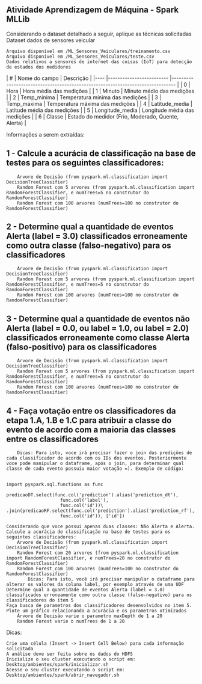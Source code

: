 ## Atividade Aprendizagem de Máquina - Spark MLLib

Considerando o dataset detalhado a seguir, aplique as técnicas solicitadas
Dataset dados de sensores veicular

    Arquivo disponível em /ML_Sensores_Veiculares/treinamento.csv
    Arquivo disponível em /ML_Sensores_Veiculares/teste.csv
    Dados relativos a sensores de internet das coisas (IoT) para detecção de estados dos medidores

| # | Nome do campo | Descrição | |---- |------------------------- |------------------------------------------------------------------------------- | | 0 | Hora | Hora média das medições | | 1 | Minuto | Minuto médio das medições | | 2 | Temp_minima | Temperatura mínima das medições | | 3 | Temp_maxima | Temperatura máxima das medições | | 4 | Latitude_media | Latitude média das medições | | 5 | Longitude_media | Longitude média das medições | | 6 | Classe | Estado do medidor (Frio, Moderado, Quente, Alerta) |

Informações a serem extraídas:

## 1 - Calcule a acurácia de classificação na base de testes para os seguintes classificadores:
        Árvore de Decisão (from pyspark.ml.classification import DecisionTreeClassifier)
        Random Forest com 5 arvores (from pyspark.ml.classification import RandomForestClassifier, e numTrees=5 no construtor do RandomForestClassifier)
        Random Forest com 100 arvores (numTrees=100 no construtor do RandomForestClassifier)
## 2 - Determine qual a quantidade de eventos Alerta (label = 3.0) classificados erroneamente como outra classe (falso-negativo) para os classificadores
        Árvore de Decisão (from pyspark.ml.classification import DecisionTreeClassifier)
        Random Forest com 5 arvores (from pyspark.ml.classification import RandomForestClassifier, e numTrees=5 no construtor do RandomForestClassifier)
        Random Forest com 100 arvores (numTrees=100 no construtor do RandomForestClassifier)
## 3 -  Determine qual a quantidade de eventos não Alerta (label = 0.0, ou label = 1.0, ou label = 2.0) classificados erroneamente como classe Alerta (falso-positivo) para os classificadores
        Árvore de Decisão (from pyspark.ml.classification import DecisionTreeClassifier)
        Random Forest com 5 arvores (from pyspark.ml.classification import RandomForestClassifier, e numTrees=5 no construtor do RandomForestClassifier)
        Random Forest com 100 arvores (numTrees=100 no construtor do RandomForestClassifier)
## 4 - Faça votação entre os classificadores da etapa 1.A, 1.B e 1.C para atribuir a classe do evento de acordo com a maioria das classes entre os classificadores
        Dicas: Para isto, voce irá precisar fazer o join das predições de cada classificador de acordo com os IDs dos eventos. Posteriormente voce pode manipular o dataframe, após o join, para determinar qual classe de cada evento possuiu maior votação =). Exemplo de código:


    import pyspark.sql.functions as func
    
    predicaoDT.select(func.col('prediction').alias('prediction_dt'),
                        func.col('label'),
                        func.col('id'))\
    .join(predicaoRF.select(func.col('prediction').alias('prediction_rf'),
                        func.col('id')), ['id'])

    Considerando que voce possui apenas duas classes: Não Alerta e Alerta. Calcule a acurácia de classificação na base de testes para os seguintes classificadores:
        Árvore de Decisão (from pyspark.ml.classification import DecisionTreeClassifier)
        Random Forest com 20 arvores (from pyspark.ml.classification import RandomForestClassifier, e numTrees=20 no construtor do RandomForestClassifier)
        Random Forest com 100 arvores (numTrees=100 no construtor do RandomForestClassifier)
            Dicas: Para isto, você irá precisar manipular o dataframe para alterar os valores da coluna label, por exemplo através de uma UDF
    Determine qual a quantidade de eventos Alerta (label = 3.0) classificados erroneamente como outra classe (falso-negativo) para os classificadores do item 5
    Faça busca de parametros dos classificadores desenvolvidos no item 5. Plote um gráfico relacionando a acurácia e os parametros otimizados
        Árvore de Decisão varie o parametro maxDepth de 1 a 20
        Random Forest varie o numTrees de 1 a 20

Dicas:

    Crie uma célula (Insert -> Insert Cell Below) para cada informação solicitada
    A análise deve ser feita sobre os dados do HDFS
    Inicialize o seu cluster executando o script em: Desktop/ambientes/spark/inicializar.sh
    Acesse o seu cluster executando o script em: Desktop/ambientes/spark/abrir_navegador.sh
